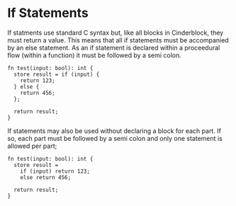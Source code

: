 # If Statements

If statments use standard C syntax but, like all blocks in Cinderblock, they must return a value. This means that all if statements must be accompanied by an else statement. As an if statement is declared within a proceedural flow (within a function) it must be followed by a semi colon.

```
fn test(input: bool): int {
  store result = if (input) {
    return 123;
  } else {
    return 456;
  };

  return result;
}
```

If statements may also be used without declaring a block for each part. If so, each part must be followed by a semi colon and only one statement is allowed per part;

```
fn test(input: bool): int {
  store result =
    if (input) return 123;
    else return 456;

  return result;
}
```